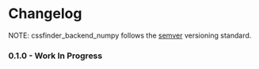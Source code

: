 # Changelog

NOTE: cssfinder_backend_numpy follows the [semver](https://semver.org/) versioning standard.

### 0.1.0 - Work In Progress

